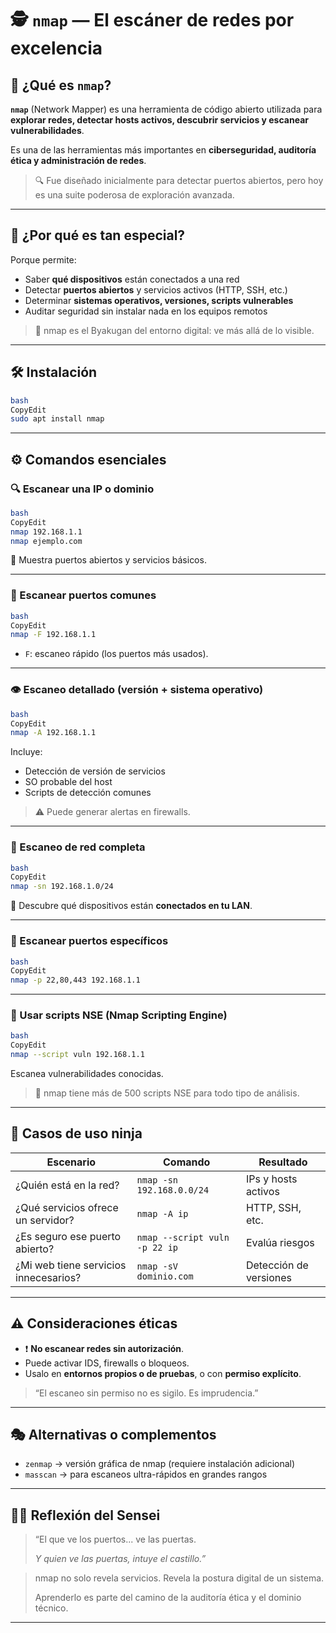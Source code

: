 # 🕵️ `nmap` — El escáner de redes por excelencia

## 📌 ¿Qué es `nmap`?

**`nmap`** (Network Mapper) es una herramienta de código abierto utilizada para **explorar redes, detectar hosts activos, descubrir servicios y escanear vulnerabilidades**.

Es una de las herramientas más importantes en **ciberseguridad, auditoría ética y administración de redes**.

> 🔍 Fue diseñado inicialmente para detectar puertos abiertos, pero hoy es una suite poderosa de exploración avanzada.
> 

---

## 🧠 ¿Por qué es tan especial?

Porque permite:

- Saber **qué dispositivos** están conectados a una red
- Detectar **puertos abiertos** y servicios activos (HTTP, SSH, etc.)
- Determinar **sistemas operativos, versiones, scripts vulnerables**
- Auditar seguridad sin instalar nada en los equipos remotos

> 🧩 nmap es el Byakugan del entorno digital: ve más allá de lo visible.
> 

---

## 🛠️ Instalación

```bash
bash
CopyEdit
sudo apt install nmap

```

---

## ⚙️ Comandos esenciales

### 🔍 Escanear una IP o dominio

```bash
bash
CopyEdit
nmap 192.168.1.1
nmap ejemplo.com

```

🔸 Muestra puertos abiertos y servicios básicos.

---

### 🚪 Escanear puertos comunes

```bash
bash
CopyEdit
nmap -F 192.168.1.1

```

- `F`: escaneo rápido (los puertos más usados).

---

### 👁️ Escaneo detallado (versión + sistema operativo)

```bash
bash
CopyEdit
nmap -A 192.168.1.1

```

Incluye:

- Detección de versión de servicios
- SO probable del host
- Scripts de detección comunes

> ⚠️ Puede generar alertas en firewalls.
> 

---

### 📡 Escaneo de red completa

```bash
bash
CopyEdit
nmap -sn 192.168.1.0/24

```

🔹 Descubre qué dispositivos están **conectados en tu LAN**.

---

### 🔐 Escanear puertos específicos

```bash
bash
CopyEdit
nmap -p 22,80,443 192.168.1.1

```

---

### 🧪 Usar scripts NSE (Nmap Scripting Engine)

```bash
bash
CopyEdit
nmap --script vuln 192.168.1.1

```

Escanea vulnerabilidades conocidas.

> 🧠 nmap tiene más de 500 scripts NSE para todo tipo de análisis.
> 

---

## 🧩 Casos de uso ninja

| Escenario | Comando | Resultado |
| --- | --- | --- |
| ¿Quién está en la red? | `nmap -sn 192.168.0.0/24` | IPs y hosts activos |
| ¿Qué servicios ofrece un servidor? | `nmap -A ip` | HTTP, SSH, etc. |
| ¿Es seguro ese puerto abierto? | `nmap --script vuln -p 22 ip` | Evalúa riesgos |
| ¿Mi web tiene servicios innecesarios? | `nmap -sV dominio.com` | Detección de versiones |

---

## ⚠️ Consideraciones éticas

- ❗ **No escanear redes sin autorización**.
- Puede activar IDS, firewalls o bloqueos.
- Usalo en **entornos propios o de pruebas**, o con **permiso explícito**.

> “El escaneo sin permiso no es sigilo. Es imprudencia.”
> 

---

## 🎭 Alternativas o complementos

- `zenmap` → versión gráfica de nmap (requiere instalación adicional)
- `masscan` → para escaneos ultra-rápidos en grandes rangos

---

## 🧘‍♂️ Reflexión del Sensei

> “El que ve los puertos... ve las puertas.
> 
> 
> *Y quien ve las puertas, intuye el castillo.”*
> 

> nmap no solo revela servicios. Revela la postura digital de un sistema.
> 
> 
> Aprenderlo es parte del camino de la auditoría ética y el dominio técnico.
> 

---
